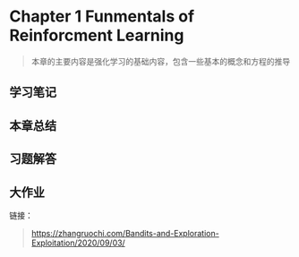 # Chapter 1 Funmentals of Reinforcment Learning

> 本章的主要内容是强化学习的基础内容，包含一些基本的概念和方程的推导

## 学习笔记

## 本章总结

## 习题解答

## 大作业

链接：
> https://zhangruochi.com/Bandits-and-Exploration-Exploitation/2020/09/03/

